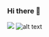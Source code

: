 ### Hi there 👋


[<img src="https://img.shields.io/badge/ProtonMail-8B89CC?style=for-the-badge&logo=protonmail&logoColor=white">](mailto:conceptual@protonmail.com)
![alt text](https://img.shields.io/badge/ProtonMail-8B89CC?style=for-the-badge&logo=protonmail&logoColor=white "Protonmail")


<!--
**rimichaeru/rimichaeru** is a ✨ _special_ ✨ repository because its `README.md` (this file) appears on your GitHub profile.

Here are some ideas to get you started:

- 🔭 I’m currently working on ...
- 🌱 I’m currently learning ...
- 👯 I’m looking to collaborate on ...
- 🤔 I’m looking for help with ...
- 💬 Ask me about ...
- 📫 How to reach me: ...
- 😄 Pronouns: ...
- ⚡ Fun fact: ...
-->
